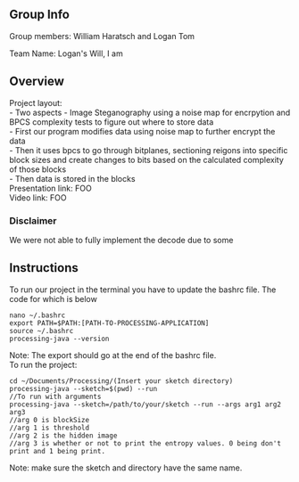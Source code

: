 
## Group Info
Group members: William Haratsch and Logan Tom

Team Name: Logan's Will, I am

## Overview
Project layout:\
    - Two aspects
        - Image Steganography using a noise map for encrpytion and BPCS complexity tests to figure out where to store data\
        - First our program modifies data using noise map to further encrypt the data \
        - Then it uses bpcs to go through bitplanes, sectioning reigons into specific block sizes and create changes to bits based on the  calculated complexity of those blocks\
        - Then data is stored in the blocks\
Presentation link: FOO\
Video link: FOO
### Disclaimer
We were not able to fully implement the decode due to some 
## Instructions
To run our project in the terminal you have to update the bashrc file. The code for which is below
```
nano ~/.bashrc
export PATH=$PATH:[PATH-TO-PROCESSING-APPLICATION] 
source ~/.bashrc
processing-java --version
```
Note: The export should go at the end of the bashrc file. \
To run the project:
```
cd ~/Documents/Processing/(Insert your sketch directory)
processing-java --sketch=$(pwd) --run
//To run with arguments
processing-java --sketch=/path/to/your/sketch --run --args arg1 arg2 arg3
//arg 0 is blockSize
//arg 1 is threshold
//arg 2 is the hidden image
//arg 3 is whether or not to print the entropy values. 0 being don't print and 1 being print.
```
Note: make sure the sketch and directory have the same name.
